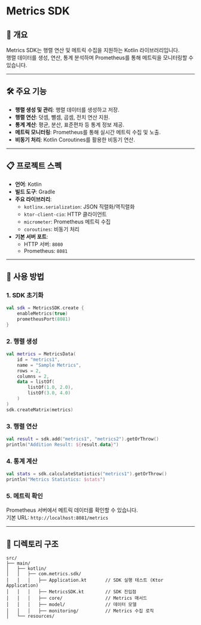 # Metrics SDK

## 📖 개요
Metrics SDK는 행렬 연산 및 메트릭 수집을 지원하는 Kotlin 라이브러리입니다.  
행렬 데이터를 생성, 연산, 통계 분석하며 Prometheus를 통해 메트릭을 모니터링할 수 있습니다.

---

## 🛠️ 주요 기능
- **행렬 생성 및 관리**: 행렬 데이터를 생성하고 저장.
- **행렬 연산**: 덧셈, 뺄셈, 곱셈, 전치 연산 지원.
- **통계 계산**: 평균, 분산, 표준편차 등 통계 정보 제공.
- **메트릭 모니터링**: Prometheus를 통해 실시간 메트릭 수집 및 노출.
- **비동기 처리**: Kotlin Coroutines를 활용한 비동기 연산.

---

## 📋 프로젝트 스펙
- **언어**: Kotlin
- **빌드 도구**: Gradle
- **주요 라이브러리**:
  - `kotlinx.serialization`: JSON 직렬화/역직렬화
  - `ktor-client-cio`: HTTP 클라이언트
  - `micrometer`: Prometheus 메트릭 수집
  - `coroutines`: 비동기 처리
- **기본 서버 포트**:
  - HTTP 서버: `8080`
  - Prometheus: `8081`
---

## 🚀 사용 방법
### 1. SDK 초기화
```kotlin
val sdk = MetricsSDK.create {
    enableMetrics(true)
    prometheusPort(8081)
}
```

### 2. 행렬 생성
```kotlin
val metrics = MetricsData(
    id = "metrics1",
    name = "Sample Metrics",
    rows = 2,
    columns = 2,
    data = listOf(
        listOf(1.0, 2.0),
        listOf(3.0, 4.0)
    )
)
sdk.createMatrix(metrics)
```

### 3. 행렬 연산
```kotlin
val result = sdk.add("metrics1", "metrics2").getOrThrow()
println("Addition Result: ${result.data}")
```

### 4. 통계 계산
```kotlin
val stats = sdk.calculateStatistics("metrics1").getOrThrow()
println("Metrics Statistics: $stats")
```

### 5. 메트릭 확인
Prometheus 서버에서 메트릭 데이터를 확인할 수 있습니다.  
기본 URL: `http://localhost:8081/metrics`

---

## 📂 디렉토리 구조
```text
src/
├── main/
│   ├── kotlin/
│   │   ├── com.metrics.sdk/
│   │   │   ├── Application.kt       // SDK 실행 테스트 (Ktor Application)
│   │   │   ├── MetricsSDK.kt        // SDK 진입점
│   │   │   ├── core/                // Metrics 매서드 
│   │   │   ├── model/               // 데이터 모델
│   │   │   ├── monitoring/          // Metrics 수집 로직
│   └── resources/
```
